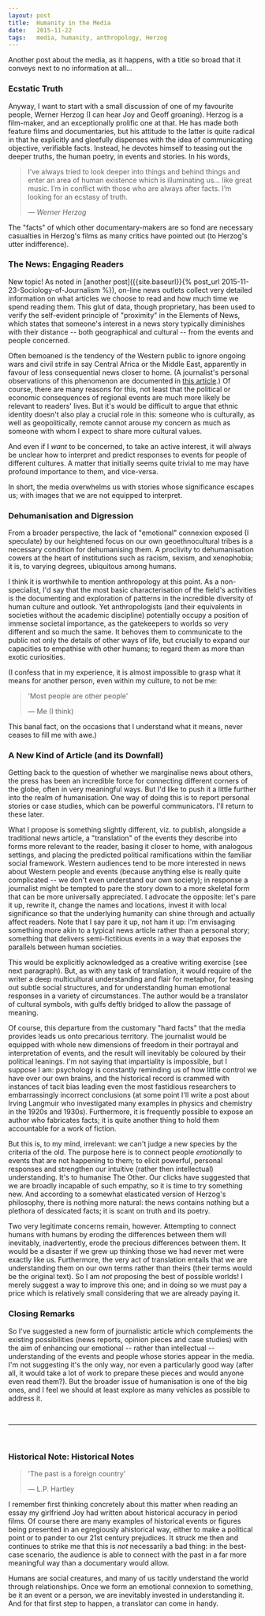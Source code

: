 ```yaml
---
layout:	post
title:	Humanity in the Media
date:	2015-11-22
tags:	media, humanity, anthropology, Herzog
---
```


Another post about the media, as it happens, with a title so broad that it conveys next to no information at all...


### Ecstatic Truth

Anyway, I want to start with a small discussion of one of my favourite people, Werner Herzog (I can hear Joy and Geoff groaning). Herzog is a film-maker, and an exceptionally prolific one at that. He has made both feature films and documentaries, but his attitude to the latter is quite radical in that he explicitly and gleefully dispenses with the idea of communicating objective, verifiable facts. Instead, he devotes himself to teasing out the deeper truths, the human poetry, in events and stories. In his words,

> I’ve always tried to look deeper into things and behind things and enter an area of human existence which is illuminating us... like great music. I’m in conflict with those who are always after facts. I’m looking for an ecstasy of truth.
>
> &mdash; <cite>Werner Herzog</cite>
  
The "facts" of which other documentary-makers are so fond are necessary casualties in Herzog's films as many critics have pointed out (to Herzog's utter indifference).


### The News: Engaging Readers

New topic! As noted in [another post]({{site.baseurl}}{% post_url 2015-11-23-Sociology-of-Journalism %}), on-line news outlets collect very detailed information on what articles we choose to read and how much time we spend reading them. This glut of data, though proprietary, has been used to verify the self-evident principle of "proximity" in the Elements of News, which states that someone's interest in a news story typically diminishes with their distance -- both geographical and cultural -- from the events and people concerned. 

Often bemoaned is the tendency of the Western public to ignore ongoing wars and civil strife in say Central Africa or the Middle East, apparently in favour of less consequential news closer to home. (A journalist's personal observations of this phenomenon are documented in [this article](http://www.vox.com/2015/11/16/9744640/paris-beirut-media).) Of course, there are many reasons for this, not least that the political or economic consequences of regional events are much more likely be relevant to readers' lives. But it's would be difficult to argue that ethnic identity doesn't also play a crucial role in this: someone who is culturally, as well as geopolitically, remote cannot arouse my concern as much as someone with whom I expect to share more cultural values.

And even if I *want* to be concerned, to take an active interest, it will always be unclear how to interpret and predict responses to events for people of different cultures. A matter that initially seems quite trivial to me may have profound importance to them, and vice-versa.

In short, the media overwhelms us with stories whose significance escapes us; with images that we are not equipped to interpret.


### Dehumanisation and Digression

From a broader perspective, the lack of "emotional" connexion exposed (I speculate) by our heightened focus on our own geoethnocultural tribes is a necessary condition for dehumanising them. A proclivity to dehumanisation cowers at the heart of institutions such as racism, sexism, and xenophobia; it is, to varying degrees, ubiquitous among humans.

I think it is worthwhile to mention anthropology at this point. As a non-specialist, I'd say that the most basic characterisation of the field's activities is the documenting and exploration of patterns in the incredible diversity of human culture and outlook. Yet anthropologists (and their equivalents in societies without the academic discipline) potentially occupy a position of immense societal importance, as the gatekeepers to worlds so very different and so much the same. It behoves them to communicate to the public not only the details of other ways of life, but crucially to expand our capacities to empathise with other humans; to regard them as more than exotic curiosities.

(I confess that in my experience, it is almost impossible to grasp what it means for another person, even within my culture, to not be me:

> 'Most people are other people'
>
> &mdash; Me (I think)
  
This banal fact, on the occasions that I understand what it means, never ceases to fill me with awe.)


### A New Kind of Article (and its Downfall)

Getting back to the question of whether we marginalise news about others, the press has been an incredible force for connecting different corners of the globe, often in very meaningful ways. But I'd like to push it a little further into the realm of humanisation. One way of doing this is to report personal stories or case studies, which can be powerful communicators. I'll return to these later.

What I propose is something slightly different, viz. to publish, alongside a traditional news article, a "translation" of the events they describe into forms more relevant to the reader, basing it closer to home, with analogous settings, and placing the predicted political ramifications within the familiar social framework. Western audiences tend to be more interested in news about Western people and events (because anything else is really quite complicated -- we don't even understand our own society); in response a journalist might be tempted to pare the story down to a more skeletal form that can be more universally appreciated. I advocate the opposite: let's pare it up, rewrite it, change the names and locations, invest it with local significance so that the underlying humanity can shine through and actually affect readers. Note that I say pare it up, not ham it up: I'm envisaging something more akin to a typical news article rather than a personal story; something that delivers semi-fictitious events in a way that exposes the parallels between human societies.

This would be explicitly acknowledged as a creative writing exercise (see next paragraph). But, as with any task of translation, it would require of the writer a deep multicultural understanding and flair for metaphor, for teasing out subtle social structures, and for understanding human emotional responses in a variety of circumstances. The author would be a translator of cultural symbols, with gulfs deftly bridged to allow the passage of meaning.

Of course, this departure from the customary "hard facts" that the media provides leads us onto precarious territory. The journalist would be equipped with whole new dimensions of freedom in their portrayal and interpretation of events, and the result will inevitably be coloured by their political leanings. I'm not saying that impartiality is impossible, but I suppose I am: psychology is constantly reminding us of how little control we have over our own brains, and the historical record is crammed with instances of tacit bias leading even the most fastidious researchers to embarrassingly incorrect conclusions (at some point I'll write a post about Irving Langmuir who investigated many examples in physics and chemistry in the 1920s and 1930s). Furthermore, it is frequently possible to expose an author who fabricates facts; it is quite another thing to hold them accountable for a work of fiction.

But this is, to my mind, irrelevant: we can't judge a new species by the criteria of the old. The purpose here is to connect people *emotionally* to events that are not happening to them; to elicit powerful, personal responses and strengthen our intuitive (rather then intellectual) understanding. It's to humanise The Other. Our clicks have suggested that we are broadly incapable of such empathy, so it is time to try something new. And according to a somewhat elasticated version of Herzog's philosophy, there is nothing more natural: the news contains nothing but a plethora of dessicated facts; it is scant on truth and its poetry.

Two very legitimate concerns remain, however. Attempting to connect humans with humans by eroding the differences between them will inevitably, inadvertently, erode the precious differences between them. It would be a disaster if we grew up thinking those we had never met were exactly like us.
Furthermore, the very act of translation entails that we are understanding them on our own terms rather than theirs (their terms would be the original text). So I am *not* proposing the best of possible worlds! I merely suggest a way to improve this one; and in doing so we must pay a price which is relatively small considering that we are already paying it.




### Closing Remarks

So I've suggested a new form of journalistic article which complements the existing possibilities (news reports, opinion pieces and case studies) with the aim of enhancing our emotional -- rather than intellectual -- understanding of the events and people whose stories appear in the media. I'm not suggesting it's the only way, nor even a particularly good way (after all, it would take a lot of work to prepare these pieces and would anyone even read them?). But the broader issue of humanisation is one of the big ones, and I feel we should at least explore as many vehicles as possible to address it.


<br>

***
<br>

### Historical Note: Historical Notes

> 'The past is a foreign country'
>
> &mdash; L.P. Hartley

I remember first thinking concretely about this matter when reading an essay my girlfriend Joy had written about historical accuracy in period films. Of course there are many examples of historical events or figures being presented in an egregiously ahistorical way, either to make a political point or to pander to our 21st century prejudices. It struck me then and continues to strike me that this is *not* necessarily a bad thing: in the best-case scenario, the audience is able to connect with the past in a far more meaningful way than a documentary would allow.

Humans are social creatures, and many of us tacitly understand the world through relationships. Once we form an emotional connexion to something, be it an event or a person, we are inevitably invested in understanding it. And for that first step to happen, a translator can come in handy.